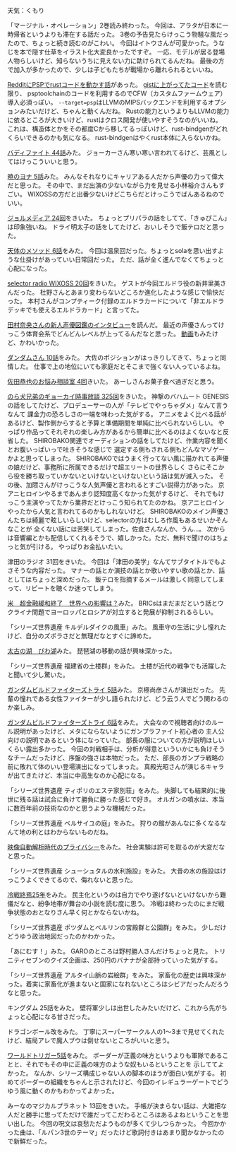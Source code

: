 天気：くもり

「マージナル・オペレーション」2巻読み終わった。
今回は、アラタが日本に一時帰省というよりも滞在する話だった。
3巻の予告見たらけっこう物騒な風だったので、ちょっと続き読むのがこわい。
今回はイトウさんが可愛かった。うなじを本で隠す仕草をイラスト化大変良かったですぞ。
一応、モデルが居る登場人物らしいけど、知らないうちに見えない力に助けられてるんだね。
最後の方で加入が多かったので、少しは子どもたちが戰場から離れられるといいね。

[RedditにPSPでrustコードを動かす話](http://www.reddit.com/r/rust/comments/2m10id/hello_world_on_a_psp_via_rust/)があった。
[gistに上がってたコード](https://gist.github.com/ca2899134311f1bf919d)を読む限り、
psptoolchainのコードを利用するのでCFW（カスタムファームウェア）導入必須っぽい。
`--target=psp`はLLVMのMIPSバックエンドを利用するオプションみたいだけど、ちゃんと動くんだね。
Rustの能力というよりもLLVMの能力に依るところが大きいけど、rustはクロス開発が使いやすそうなのがいいね。
これは、構造体とかをその都度Cから移してるっぽいけど、rust-bindgenがどれくらいできるのかも気になる。
rust-bindgenはやくrust本体に入らないかね。

[バディファイト 44話](http://www.nicovideo.jp/watch/1415585181)みた。
ジョーカーさん寒い寒い言われてるけど、芸風としてはけっこういいと思う。

[暁のヨナ 5話](http://www.nicovideo.jp/watch/1415610691)みた。
みんなそれなりにキャリアある人だから声優の力って偉大だと思った。
その中で、まだ出演の少ないながら力を見せる小林裕介さんもすごい。
WIXOSSの方だと出番少ないけどこちらだとけっこうでばんあるねのでいい。

[ジョルメディア 24回](http://www.nicovideo.jp/watch/1415687846)をきいた。
ちょっとプリパラの話をしてて、「きゅぴこん」は印象強いね。
ドライ明太子の話をしてたけど、おいしそうで飯テロだと思った。

[天体のメソッド 6話](http://live.nicovideo.jp/watch/lv195880604)をみた。
今回は温泉回だった。ちょっとsolaを思い出すような仕掛けがあっていい日常回だった。
ただ、話が全く進んでなくてちょっと心配になった。

[selector radio WIXOSS 20回](www.onsen.ag/program/selector)をきいた。
ゲストが今回エルドラ役の新井里美さんだった。
杜野さんとあまり変わらないどころか進化したような感じで愉快だった。
本村さんがコンプティーク付録のエルドラカードについて「非エルドラデッキでも使えるエルドラカード」と言ってた。

[田村奈央さんの新人声優図鑑のインタビュー](http://ddnavi.com/news/213942/)を読んだ。
最近の声優さんってけっこう体育会系でどんどんレベルが上ってるんだなと思った。
[動画](http://www.nicovideo.jp/watch/1415664966)もみたけど、かわいかった。

[ダンダムさん 10話](http://www.b-ch.com/ttl/index.php?ttl_c=4282&mvc=2_0_230221_1)をみた。
大佐のポジションがはっきりしてきて、ちょっと同情した。
仕事で上の地位にいても家庭だとそこまで強くない人っているよね。

[佐田恭也のお悩み相談室 4回](https://www.youtube.com/watch?v=9OVr4ITFvHM)きいた。
あーしさんお菓子食べ過ぎだと思う。

[のら犬兄弟のギョーカイ時事放談 325回](http://www.norainu-jiji.com/contents/hp0012/index02800000.html)をきいた。
神撃のバハムート GENESISの話をしてたけど、プロデューサーの人が「テレビでやっちゃダメ」なんて言うなんて
課金力の恐ろしさの一端を味わった気がする。
アニメをよく比べる話があるけど、製作側からすると予算と準備期間を単純に比べられないらしい。
やっぱり作品ってそれぞれの楽しみ方があるから簡単に比べるのはよくないなと反省した。
SHIROBAKO関連でオーディションの話をしてたけど、作業内容を聞くとお腹いっぱいっで吐きそうな感じで
選定する側もされる側もどんなマゾゲーかよと思ってしまった。
SHIROBAKOではうまく行ってない風に描かれてる声優の娘だけど、事務所に所属できるだけで超エリートの世界らしく
さらにそこから役を勝ち取っていかないといけないといけないという話は気が滅入った。
その後、加隈さんがけっこうな人気声優と言われるとすごい説得力があった。
京アニヒロインやるまであんまり認知度高くなかった気がするけど、
それでもけっこう主演やってたから業界だとけっこう知られてたのかね。
京アニヒロインやったから人気と言われてるのかもしれないけど。
SHIROBAKOのメイン声優さんたちは綺麗で眩しいらしいけど、selectorの方はむしろ作風もあるせいかそんなことが
全くない話には苦笑してしまった。佐倉さんなんか、うん...。
次からは音響編とかも配信してくれるそうで、嬉しかった。ただ、無料で聞けのはちょっと気が引ける。
やっぱりお金払いたい。

津田のラジオ 31回をきいた。
今回は「津田の美学」なんてサブタイトルでもよさそうな内容だった。
マナーの話とか演技の話とか歌いやすい歌の話とか、話としてはちょっと深めだった。
飯テロを指摘するメールは激しく同意してしまって、リピートを聴くか迷ってしまう。

[米　超金融緩和終了　世界への影響は？](http://www.nhk.or.jp/kaisetsu-blog/100/202268.html)みた。
BRICsはまだまだという話とウクライナ問題でヨーロッパとロシアが対立すると発展が抑制されるらしい。

「シリーズ世界遺産 キルデルダイクの風車」みた。
風車守の生活に少し憧れたけど、自分のズボラさだと無理だなとすぐに諦めた。

[太古の湖　びわ湖](http://www.nhk.or.jp/kaisetsu-blog/400/203233.html)みた。
琵琶湖の移動の話が興味深かった。

「シリーズ世界遺産 福建省の土楼群」をみた。
土楼が近代の戦争でも活躍したと聞いて少し驚いた。

[ガンダムビルドファイターズトライ 5話](http://gundam-bf.net/story/05/)みた。
京極尚彦さんが演出だった。
先輩の憧れである女性ファイターが少し語られたけど、どう云う人でどう関わるのか楽しみ。

[ガンダムビルドファイターズトライ 6話](http://gundam-bf.net/story/06/)をみた。
大会なので視聴者向けのルール説明があったけど、メタにならないようにガンプラファイト初心者の
主人公向けの説明であるという体になっていた。
部長の服についての方が説明ほしいくらい露出多かった。
今回の対戦相手は、分析が得意といういかにも負けそうなチームだったけど、序盤の強さは本物だった。
ただ、部長のガンプラ戦略の前に敗れて体のいい登場演出になってしまった。
真殿光昭さんが演じるキャラが出てきたけど、本当に中高生なのか心配になる。

「シリーズ世界遺産 ティポリのエステ家別荘」をみた。
失脚しても結果的に後世に残る話は試合に負けて勝負に勝った感じで好き。
オルガンの噴水は、本当に数百年前の技術なのかと思うような機械だった。

「シリーズ世界遺産 ベルサイユの庭」をみた。
狩りの館があんなに多くなるなんて地の利とはわからないものだね。

[映像自動解析時代のプライバシー](http://www.nhk.or.jp/kaisetsu-blog/100/202607.html)をみた。
社会実験は許可を取るのが大変だなと思った。

「シリーズ世界遺産 シューシュタルの水利施設」をみた。
大昔の水の施設はけっこうよくできてるので、侮れないと思った。

[冷戦終焉25年](http://www.nhk.or.jp/kaisetsu-blog/400/202971.html)をみた。
民主化というのは自力でやり遂げないといけないから難儀だなと、紛争地帯が舞台の小説を読む度に思う。
冷戦は終わったのにまだ戦争状態のおとなりさん早く何とかならないかね。

「シリーズ世界遺産 ポツダムとベルリンの宮殿群と公園群」をみた。
少しだけどうゆう政治地図だったのかわかった。

「あにむす！」みた。
GAROのところは野村勝人さんだけちょっと見た。
トリニティセブンのクイズ企画は、250円のバナナが全部持っていった気がする。

「シリーズ世界遺産 アルタイ山脈の岩絵群」をみた。
家畜化の歴史は興味深かった。着実に家畜化が進まないと国家になれないところはシビアだったんだろうなと思った。

キングダム 25話をみた。
壁将軍少しは出世したみたいだけど、これから先がちょっと心配になる甘さだった。

ドラゴンボール改をみた。
丁寧にスーパーサークル人の1〜3まで見せてくれたけど、結局アレで魔人ブウは倒せないところがいいと思う。

[ワールドトリガー5話](http://www.tv-asahi.co.jp/worldtrigger/story/0005/)をみた。
ボーダーが正義の味方というよりも軍隊であることと、それでもその中に正義の味方のような奴もいるということを
示しててよかった。
なんか、シリーズ構成じゃない人の脚本のほうが面白い気がする。
初めてボーダーの組織をちゃんと示されたけど、今回のイレギュラーゲートでどうゆう風に動くのかもわかってよかった。

みーなのマジカルプラネット 13回をきいた。
手帳が決まらない話は、大雑把な人だと勝手に思ってただけで誰だってこだわるところはあるよねということを思い出した。
今回の呪文は哀愁ただようものが多くて少しつらかった。
今回かかった曲は、「ルパン3世のテーマ」だったけど歌詞付きはあまり聞かなかったので新鮮だった。
